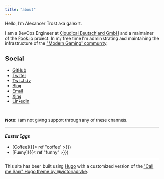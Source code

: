 ```yaml
---
title: "about"
---
```


Hello, I'm Alexander Trost aka galexrt.

I am a DevOps Engineer at [Cloudical Deutschland GmbH](https://cloudical.io/) and a maintainer of the [Rook.io](https://rook.io/) project.
In my free time I'm administrating and maintaining the infrastructure of the ["Modern Gaming" community](https://modern-gaming.net/).

## Social

* [GitHub](https://github.com/galexrt)
* [Twitter](https://twitter.com/galexrt)
* [Twitch.tv](https://twitch.tv/galexrt)
* [Blog](https://edenmal.moe/)
* [Email](mailto:galexrt@googlemail.com)
* [Xing](https://www.xing.com/profile/Alexander_Trost18/cv)
* [LinkedIn](https://www.linkedin.com/in/alexander-trost/)

<br>

**Note**: I am not giving support through any of these channels.

***

#### _Easter Eggs_

* [Coffee]({{< ref "coffee" >}})
* [Funny]({{< ref "funny" >}})

***

This site has been built using [Hugo](https://gohugo.io/) with a customized version of the ["Call me Sam" Hugo theme by @victoriadrake](https://github.com/victoriadrake/hugo-theme-sam).
